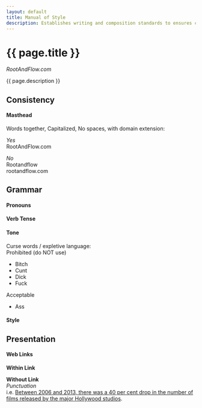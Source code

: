 ```yaml
---
layout: default
title: Manual of Style
description: Establishes writing and composition standards to ensures consistency across documents and encourage adoption of best practices in usage.
---
```


# {{ page.title }}

_RootAndFlow.com_

{{ page.description }}

## Consistency

#### Masthead

Words together, Capitalized, No spaces, with domain extension: 

_Yes_  
RootAndFlow.com  

_No_  
Rootandflow  
rootandflow.com  

## Grammar  
#### Pronouns  

#### Verb Tense  

#### Tone
Curse words / expletive language:  
Prohibited (do NOT use)

* Bitch  
* Cunt  
* Dick  
* Fuck  

Acceptable 

* Ass  

#### Style  

## Presentation  

#### Web Links  

**Within Link**  
  

**Without Link**  
_Punctuation_  
i.e. [Between 2006 and 2013, there was a 40 per cent drop in the number of films released by the major Hollywood studios](http://www.telegraph.co.uk/culture/film/10620201/What-has-happened-to-all-the-Hollywood-films.html).  

